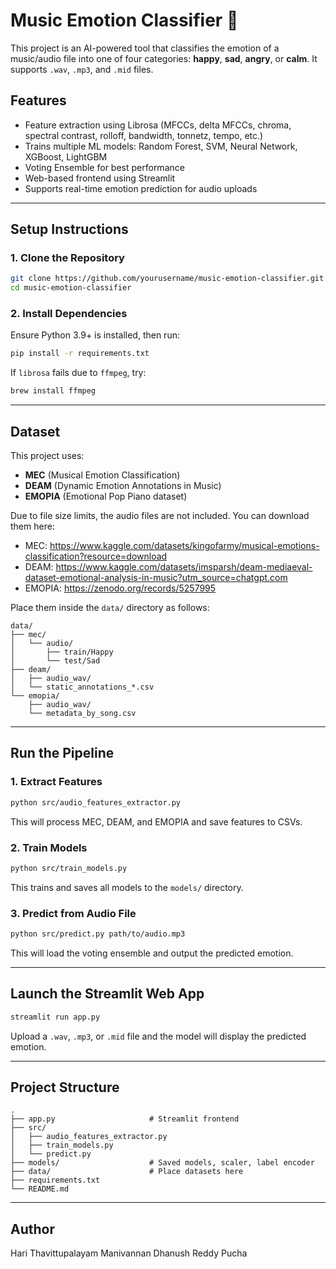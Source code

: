 # Music Emotion Classifier 🎵

This project is an AI-powered tool that classifies the emotion of a music/audio file into one of four categories: **happy**, **sad**, **angry**, or **calm**. It supports `.wav`, `.mp3`, and `.mid` files.

## Features

- Feature extraction using Librosa (MFCCs, delta MFCCs, chroma, spectral contrast, rolloff, bandwidth, tonnetz, tempo, etc.)
- Trains multiple ML models: Random Forest, SVM, Neural Network, XGBoost, LightGBM
- Voting Ensemble for best performance
- Web-based frontend using Streamlit
- Supports real-time emotion prediction for audio uploads

---

## Setup Instructions

### 1. Clone the Repository

```bash
git clone https://github.com/yourusername/music-emotion-classifier.git
cd music-emotion-classifier
```

### 2. Install Dependencies

Ensure Python 3.9+ is installed, then run:

```bash
pip install -r requirements.txt
```

If `librosa` fails due to `ffmpeg`, try:

```bash
brew install ffmpeg
```

---

## Dataset

This project uses:

- **MEC** (Musical Emotion Classification)
- **DEAM** (Dynamic Emotion Annotations in Music)
- **EMOPIA** (Emotional Pop Piano dataset)

Due to file size limits, the audio files are not included. You can download them here:

- MEC: https://www.kaggle.com/datasets/kingofarmy/musical-emotions-classification?resource=download
- DEAM: https://www.kaggle.com/datasets/imsparsh/deam-mediaeval-dataset-emotional-analysis-in-music?utm_source=chatgpt.com
- EMOPIA: https://zenodo.org/records/5257995

Place them inside the `data/` directory as follows:

```
data/
├── mec/
│   └── audio/
│       ├── train/Happy
│       └── test/Sad
├── deam/
│   ├── audio_wav/
│   └── static_annotations_*.csv
└── emopia/
    ├── audio_wav/
    └── metadata_by_song.csv
```

---

## Run the Pipeline

### 1. Extract Features

```bash
python src/audio_features_extractor.py
```

This will process MEC, DEAM, and EMOPIA and save features to CSVs.

### 2. Train Models

```bash
python src/train_models.py
```

This trains and saves all models to the `models/` directory.

### 3. Predict from Audio File

```bash
python src/predict.py path/to/audio.mp3
```

This will load the voting ensemble and output the predicted emotion.

---

## Launch the Streamlit Web App

```bash
streamlit run app.py
```

Upload a `.wav`, `.mp3`, or `.mid` file and the model will display the predicted emotion.

---

## Project Structure

```
.
├── app.py                     # Streamlit frontend
├── src/
│   ├── audio_features_extractor.py
│   ├── train_models.py
│   └── predict.py
├── models/                    # Saved models, scaler, label encoder
├── data/                      # Place datasets here
├── requirements.txt
└── README.md
```

---

## Author

Hari Thavittupalayam Manivannan
Dhanush Reddy Pucha

